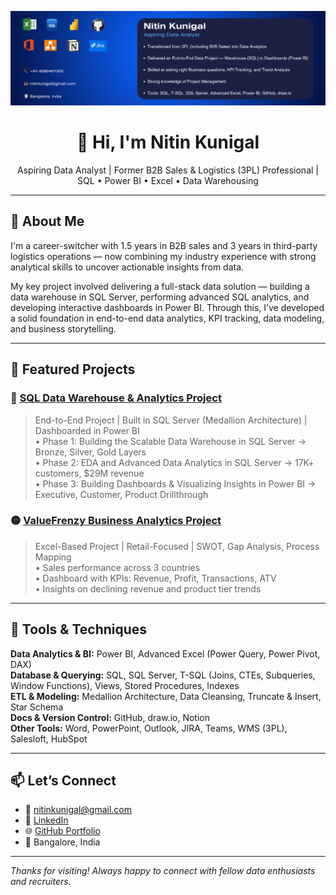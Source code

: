 <p align="center">
  <img src="https://github.com/nitinskunigal/nitinskunigal/blob/main/docs/LinkedIn_Banner_Data_Analyst_5.png?raw=true" alt="Nitin Kunigal | Aspiring Data Analyst" />
</p>

<h1 align="center">👋 Hi, I'm Nitin Kunigal</h1>
<p align="center">
  Aspiring Data Analyst | Former B2B Sales & Logistics (3PL) Professional | SQL • Power BI • Excel • Data Warehousing
</p>

---

## 🚀 About Me

I'm a career-switcher with 1.5 years in B2B sales and 3 years in third-party logistics operations — now combining my industry experience with strong analytical skills to uncover actionable insights from data.

My key project involved delivering a full-stack data solution — building a data warehouse in SQL Server, performing advanced SQL analytics, and developing interactive dashboards in Power BI. Through this, I’ve developed a solid foundation in end-to-end data analytics, KPI tracking, data modeling, and business storytelling.

---

## 💼 Featured Projects

### 🔷 [SQL Data Warehouse & Analytics Project](https://github.com/nitinskunigal/SQL-Data-Warehouse-and-Analytics-Project)
> End-to-End Project | Built in SQL Server (Medallion Architecture) | Dashboarded in Power BI  
• Phase 1: Building the Scalable Data Warehouse in SQL Server → Bronze, Silver, Gold Layers  
• Phase 2: EDA and Advanced Data Analytics in SQL Server → 17K+ customers, $29M revenue  
• Phase 3: Building Dashboards & Visualizing Insights in Power BI → Executive, Customer, Product Drillthrough

### 🟡 [ValueFrenzy Business Analytics Project](https://github.com/nitinskunigal/ValueFrenzy-Business-Data-Analytics-Project)
> Excel-Based Project | Retail-Focused | SWOT, Gap Analysis, Process Mapping  
• Sales performance across 3 countries  
• Dashboard with KPIs: Revenue, Profit, Transactions, ATV  
• Insights on declining revenue and product tier trends

---

## 🧰 Tools & Techniques

**Data Analytics & BI:** Power BI, Advanced Excel (Power Query, Power Pivot, DAX)  
**Database & Querying:** SQL, SQL Server, T-SQL (Joins, CTEs, Subqueries, Window Functions), Views, Stored Procedures, Indexes  
**ETL & Modeling:** Medallion Architecture, Data Cleansing, Truncate & Insert, Star Schema  
**Docs & Version Control:** GitHub, draw.io, Notion  
**Other Tools:** Word, PowerPoint, Outlook, JIRA, Teams, WMS (3PL), Salesloft, HubSpot

---

## 📫 Let’s Connect

- 📧 [nitinkunigal@gmail.com](mailto:nitinkunigal@gmail.com)  
- 💼 [LinkedIn](https://www.linkedin.com/in/nitinskunigal/)  
- 🌐 [GitHub Portfolio](https://github.com/nitinskunigal)  
- 📍 Bangalore, India

---

_Thanks for visiting! Always happy to connect with fellow data enthusiasts and recruiters._
